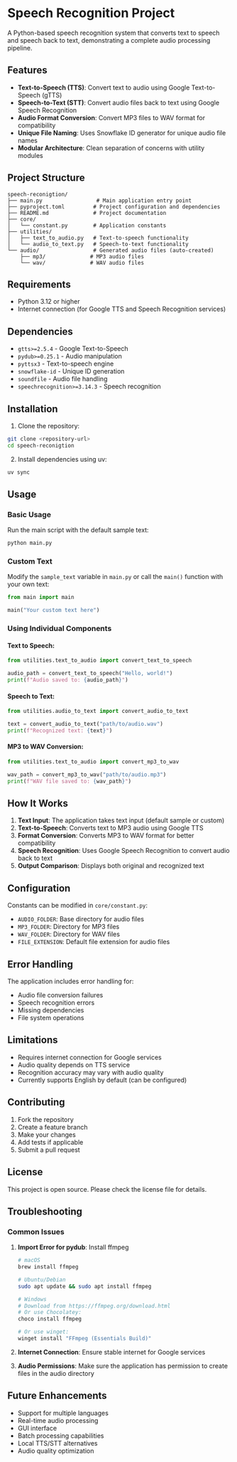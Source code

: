# Speech Recognition Project

A Python-based speech recognition system that converts text to speech and speech back to text, demonstrating a complete audio processing pipeline.

## Features

- **Text-to-Speech (TTS)**: Convert text to audio using Google Text-to-Speech (gTTS)
- **Speech-to-Text (STT)**: Convert audio files back to text using Google Speech Recognition
- **Audio Format Conversion**: Convert MP3 files to WAV format for compatibility
- **Unique File Naming**: Uses Snowflake ID generator for unique audio file names
- **Modular Architecture**: Clean separation of concerns with utility modules

## Project Structure

```
speech-reconigtion/
├── main.py                 # Main application entry point
├── pyproject.toml         # Project configuration and dependencies
├── README.md              # Project documentation
├── core/
│   └── constant.py        # Application constants
├── utilities/
│   ├── text_to_audio.py   # Text-to-speech functionality
│   └── audio_to_text.py   # Speech-to-text functionality
└── audio/                 # Generated audio files (auto-created)
    ├── mp3/              # MP3 audio files
    └── wav/              # WAV audio files
```

## Requirements

- Python 3.12 or higher
- Internet connection (for Google TTS and Speech Recognition services)

## Dependencies

- `gtts>=2.5.4` - Google Text-to-Speech
- `pydub>=0.25.1` - Audio manipulation
- `pyttsx3` - Text-to-speech engine
- `snowflake-id` - Unique ID generation
- `soundfile` - Audio file handling
- `speechrecognition>=3.14.3` - Speech recognition

## Installation

1. Clone the repository:

```bash
git clone <repository-url>
cd speech-reconigtion
```

2. Install dependencies using uv:

```bash
uv sync
```

## Usage

### Basic Usage

Run the main script with the default sample text:

```bash
python main.py
```

### Custom Text

Modify the `sample_text` variable in `main.py` or call the `main()` function with your own text:

```python
from main import main

main("Your custom text here")
```

### Using Individual Components

#### Text to Speech:

```python
from utilities.text_to_audio import convert_text_to_speech

audio_path = convert_text_to_speech("Hello, world!")
print(f"Audio saved to: {audio_path}")
```

#### Speech to Text:

```python
from utilities.audio_to_text import convert_audio_to_text

text = convert_audio_to_text("path/to/audio.wav")
print(f"Recognized text: {text}")
```

#### MP3 to WAV Conversion:

```python
from utilities.text_to_audio import convert_mp3_to_wav

wav_path = convert_mp3_to_wav("path/to/audio.mp3")
print(f"WAV file saved to: {wav_path}")
```

## How It Works

1. **Text Input**: The application takes text input (default sample or custom)
2. **Text-to-Speech**: Converts text to MP3 audio using Google TTS
3. **Format Conversion**: Converts MP3 to WAV format for better compatibility
4. **Speech Recognition**: Uses Google Speech Recognition to convert audio back to text
5. **Output Comparison**: Displays both original and recognized text

## Configuration

Constants can be modified in `core/constant.py`:

- `AUDIO_FOLDER`: Base directory for audio files
- `MP3_FOLDER`: Directory for MP3 files
- `WAV_FOLDER`: Directory for WAV files
- `FILE_EXTENSION`: Default file extension for audio files

## Error Handling

The application includes error handling for:

- Audio file conversion failures
- Speech recognition errors
- Missing dependencies
- File system operations

## Limitations

- Requires internet connection for Google services
- Audio quality depends on TTS service
- Recognition accuracy may vary with audio quality
- Currently supports English by default (can be configured)

## Contributing

1. Fork the repository
2. Create a feature branch
3. Make your changes
4. Add tests if applicable
5. Submit a pull request

## License

This project is open source. Please check the license file for details.

## Troubleshooting

### Common Issues

1. **Import Error for pydub**: Install ffmpeg

   ```bash
   # macOS
   brew install ffmpeg

   # Ubuntu/Debian
   sudo apt update && sudo apt install ffmpeg

   # Windows
   # Download from https://ffmpeg.org/download.html
   # Or use Chocolatey:
   choco install ffmpeg

   # Or use winget:
   winget install "FFmpeg (Essentials Build)"
   ```

2. **Internet Connection**: Ensure stable internet for Google services

3. **Audio Permissions**: Make sure the application has permission to create files in the audio directory

## Future Enhancements

- Support for multiple languages
- Real-time audio processing
- GUI interface
- Batch processing capabilities
- Local TTS/STT alternatives
- Audio quality optimization
